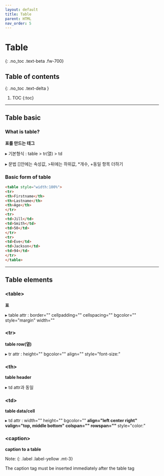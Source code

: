 ```yaml
---
layout: default
title: Table
parent: HTML
nav_order: 5
---
```


# Table
{: .no_toc .text-beta .fw-700}

## Table of contents
{: .no_toc .text-delta }

1. TOC
{:toc}

---

## Table basic 

### What is table?

**표를 만드는 테그**

&#9656; 기본형식 : table > tr(열) > td

&#9656; 문법 []안에는 속성값, >뒤에는 하위값, *개수, +동일 항목 더하기

### Basic form of table

```html
<table style="width:100%">
<tr>
<th>Firstname</th>
<th>Lastname</th>
<th>Age</th>
</tr>
<tr>
<td>Jill</td>
<td>Smith</td>
<td>50</td>
</tr>
<tr>
<td>Eve</td>
<td>Jackson</td>
<td>94</td>
</tr>
</table>
```

---

## Table elements

### &#60;table&#62;

**표**

&#9656; table attr : border="" cellpadding="" cellspacing="" bgcolor="" style="margin" width="" 

### &#60;tr&#62; 

**table row(열)**

&#9656; tr attr : height="" bgcolor="" align="" style="font-size:"

### &#60;th&#62; 

**table header**

&#9656; td attr과 동일

### &#60;td&#62; 

**table data/cell**

&#9656; td attr : width="" height="" bgcolor="" **align="left center right" valign="top, middle bottom" colspan="" rowspan=""** style="color:"

### &#60;caption&#62; 

**caption to a table**

Note:
{: .label .label-yellow .mt-3}
<div class="code-example" markdown="1">
The caption tag must be inserted immediately after the table tag
</div>
